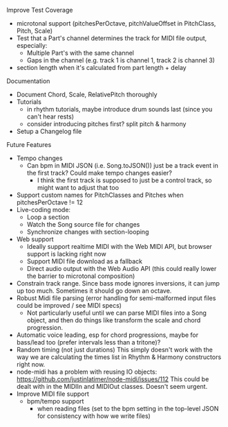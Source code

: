 Improve Test Coverage
- microtonal support (pitchesPerOctave, pitchValueOffset in PitchClass, Pitch, Scale)
- Test that a Part's channel determines the track for MIDI file output, especially:
  - Multiple Part's with the same channel
  - Gaps in the channel (e.g. track 1 is channel 1, track 2 is channel 3)
- section length when it's calculated from part length + delay

Documentation
- Document Chord, Scale, RelativePitch thoroughly
- Tutorials
  - in rhythm tutorials, maybe introduce drum sounds last (since you can't hear rests)
  - consider introducing pitches first? split pitch & harmony
- Setup a Changelog file

Future Features
- Tempo changes
  - Can bpm in MIDI JSON (i.e. Song.toJSON()) just be a track event in the first track? Could make tempo changes easier?
    - I think the first track is supposed to just be a control track, so might want to adjust that too
- Support custom names for PitchClasses and Pitches when pitchesPerOctave != 12
- Live-coding mode:
  - Loop a section
  - Watch the Song source file for changes
  - Synchronize changes with section-looping
- Web support
  - Ideally support realtime MIDI with the Web MIDI API, but browser support is lacking right now
  - Support MIDI file download as a fallback
  - Direct audio output with the Web Audio API (this could really lower the barrier to microtonal composition)
- Constrain track range. Since bass mode ignores inversions, it can jump up too much. Sometimes it should go down an octave.
- Robust Midi file parsing (error handling for semi-malformed input files could be improved / see MIDI specs)
  - Not particularly useful until we can parse MIDI files into a Song object, and then do things like transform 
    the scale and chord progression.    
- Automatic voice leading, esp for chord progressions, maybe for bass/lead too (prefer intervals less than a tritone)?
- Random timing (not just durations)
  This simply doesn't work with the way we are calculating the times list in Rhythm & Harmony constructors right now.
- node-midi has a problem with reusing IO objects: https://github.com/justinlatimer/node-midi/issues/112
  This could be dealt with in the MIDIIn and MIDIOut classes. Doesn't seem urgent.
- Improve MIDI file support
  - bpm/tempo support
    - when reading files (set to the bpm setting in the top-level JSON for consistency with how we write files)
    